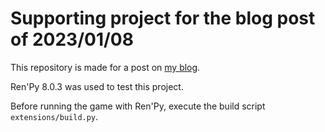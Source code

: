 # Supporting project for the blog post of 2023/01/08

This repository is made for a post on [my blog](https://ayowel.github.io/blog).

Ren'Py 8.0.3 was used to test this project.

Before running the game with Ren'Py, execute the build script `extensions/build.py`.
